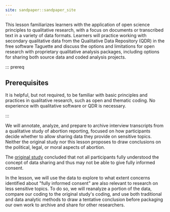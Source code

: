 ```yaml
---
site: sandpaper::sandpaper_site
---
```


This lesson familiarizes learners with the application of open science principles to qualitative research, with a focus on documents or transcribed text in a variety of data formats. Learners will practice working with secondary qualitative data from the Qualitative Data Repository (QDR) in the free software Taguette and discuss the options and limitations for open research with proprietary qualitative analysis packages, including options for sharing both source data and coded analysis projects.

::: prereq 

## Prerequisites

It is helpful, but not required, to be familiar with basic principles and practices in qualitative research, such as open and thematic coding. No experience with qualitative software or QDR is necessary.

::: 

We will annotate, analyze, and prepare to archive interview transcripts from a qualitative study of abortion reporting, focused on how participants decide whether to allow sharing data they provide on sensitive topics. Neither the original study nor this lesson proposes to draw conclusions on the political, legal, or moral aspects of abortion.

The [original study](https://doi.org/10.1177/10497323211054058) concluded that not all participants fully understood the concept of data sharing and thus may not be able to give fully informed consent.

In the lesson, we will use the data to explore to what extent concerns identified about "fully informed consent" are also relevant to research on less sensitive topics. To do so, we will reanalyze a portion of the data, compare our coding to the original study's coding, and use both traditional and data analytic methods to draw a tentative conclusion before packaging our own work to archive and share for other researchers.

